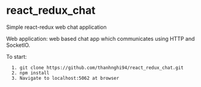 # react_redux_chat
Simple react-redux web chat application

Web application: web based chat app which communicates using HTTP and SocketIO.

To start: 
```
  1. git clone https://github.com/thanhnghi94/react_redux_chat.git
  2. npm install
  3. Navigate to localhost:5062 at browser
```
